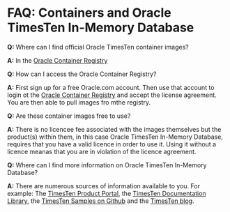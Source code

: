 # FAQ: Containers and Oracle TimesTen In-Memory Database


**Q:** Where can I find official Oracle TimesTen container images?

**A:** In the [Oracle Container Registry](https://container-registry.oracle.com)


**Q:** How can I access the Oracle Container Registry?

**A:** First sign up for a free Oracle.com account. Then use that account to login ot the [Oracle Container Registry](https://container-registry.oracle.com) and accept the license agreement. You are then able to pull images fro mthe registry.


**Q:** Are these container images free to use?

**A:** There is no licencee fee associated with the images themselves but the product(s) within them, in this case Oracle TimesTen In-Memory Database, requires that you have a valid licence in order to use it. Using it without a licence meanas that you are in violation of the licence agreement.


**Q:** Where can I find more information on Oracle TimesTen In-Memory Database?

**A:** There are numerous sources of information available to you. For example: The [TimesTen Product Portal](https://www.oracle.com/database/technologies/related/timesten.html), the [TimesTen Documentation Library](https://docs.oracle.com/en/database/other-databases/timesten/index.html), the [TimesTen Samples on Github](https://github.com/oracle/oracle-timesten-samples) and the [TimesTen blog](https://blogs.oracle.com/timesten).
